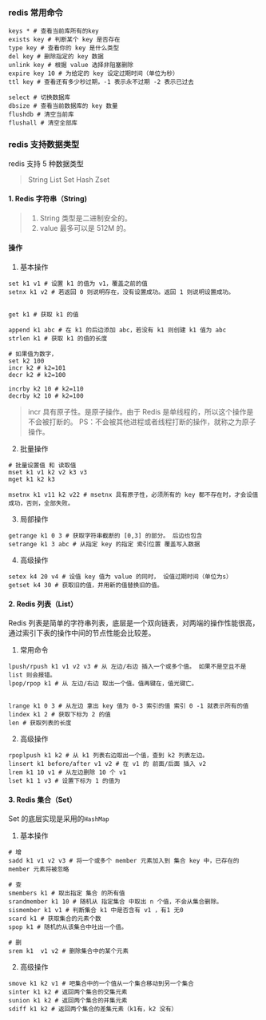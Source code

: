 ### redis 常用命令

```shell
keys * # 查看当前库所有的key
exists key # 判断某个 key 是否存在
type key # 查看你的 key 是什么类型
del key # 删除指定的 key 数据
unlink key # 根据 value 选择非阻塞删除
expire key 10 # 为给定的 key 设定过期时间（单位为秒）
ttl key # 查看还有多少秒过期，-1 表示永不过期 -2 表示已过去

select # 切换数据库
dbsize # 查看当前数据库的 key 数量
flushdb # 清空当前库
flushall # 清空全部库
```

### redis 支持数据类型

redis 支持 5 种数据类型

> String List Set Hash Zset

#### 1. Redis 字符串（String)

> 1. String 类型是二进制安全的。
> 2. value 最多可以是 512M 的。

#### 操作

1. 基本操作

```shell
set k1 v1 # 设置 k1 的值为 v1，覆盖之前的值
setnx k1 v2 # 若返回 0 则说明存在，没有设置成功。返回 1 则说明设置成功。


get k1 # 获取 k1 的值

append k1 abc # 在 k1 的后边添加 abc，若没有 k1 则创建 k1 值为 abc
strlen k1 # 获取 k1 的值的长度

# 如果值为数字，
set k2 100
incr k2 # k2=101
decr k2 # k2=100

incrby k2 10 # k2=110
decrby k2 10 # k2=100
```

> incr 具有原子性。是原子操作。由于 Redis 是单线程的，所以这个操作是不会被打断的。
> PS：不会被其他进程或者线程打断的操作，就称之为原子操作。

2. 批量操作

```shell
# 批量设置值 和 读取值
mset k1 v1 k2 v2 k3 v3
mget k1 k2 k3

msetnx k1 v11 k2 v22 # msetnx 具有原子性，必须所有的 key 都不存在时，才会设值成功，否则，全部失败。
```

3. 局部操作

```shell
getrange k1 0 3 # 获取字符串截断的 [0,3] 的部分。 后边也包含
setrange k1 3 abc # 从指定 key 的指定 索引位置 覆盖写入数据
```

4. 高级操作

```shell
setex k4 20 v4 # 设值 key 值为 value 的同时， 设值过期时间（单位为s）
getset k4 30 # 获取旧的值，并用新的值替换旧的值。
```

#### 2. Redis 列表（List）

Redis 列表是简单的字符串列表，底层是一个双向链表，对两端的操作性能很高，通过索引下表的操作中间的节点性能会比较差。

1. 常用命令

```shell
lpush/rpush k1 v1 v2 v3 # 从 左边/右边 插入一个或多个值。 如果不是空且不是 list 则会报错。
lpop/rpop k1 # 从 左边/右边 取出一个值。值再键在，值光键亡。


lrange k1 0 3 # 从左边 拿出 key 值为 0-3 索引的值 索引 0 -1 就表示所有的值
lindex k1 2 # 获取下标为 2 的值
len # 获取列表的长度
```

2. 高级操作

```shell
rpoplpush k1 k2 # 从 k1 列表右边取出一个值，查到 k2 列表左边。
linsert k1 before/after v1 v2 # 在 v1 的 前面/后面 插入 v2
lrem k1 10 v1 # 从左边删除 10 个 v1
lset k1 1 v3 # 设置下标为 1 的值为
```

#### 3. Redis 集合（Set）

Set 的底层实现是采用的`HashMap`

1. 基本操作

```shell
# 增
sadd k1 v1 v2 v3 # 将一个或多个 member 元素加入到 集合 key 中，已存在的 member 元素将被忽略

# 查
smembers k1 # 取出指定 集合 的所有值
srandmember k1 10 # 随机从 指定集合 中取出 n 个值，不会从集合删除。
sismember k1 v1 # 判断集合 k1 中是否含有 v1 ，有1 无0
scard k1 # 获取集合的元素个数
spop k1 # 随机的从该集合中吐出一个值。

# 删
srem k1  v1 v2 # 删除集合中的某个元素
```

2. 高级操作

```shell
smove k1 k2 v1 # 吧集合中的一个值从一个集合移动到另一个集合
sinter k1 k2 # 返回两个集合的交集元素
sunion k1 k2 # 返回两个集合的并集元素
sdiff k1 k2 # 返回两个集合的差集元素（k1有，k2 没有）

```
